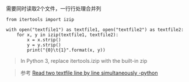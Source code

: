 需要同时读取2个文件，一行行处理合并列

```
from itertools import izip

with open("textfile1") as textfile1, open("textfile2") as textfile2: 
    for x, y in izip(textfile1, textfile2):
        x = x.strip()
        y = y.strip()
        print("{0}\t{1}".format(x, y))
```

> In Python 3, replace itertools.izip with the built-in zip

> 参考 [Read two textfile line by line simultaneously -python](http://stackoverflow.com/questions/11295171/read-two-textfile-line-by-line-simultaneously-python)